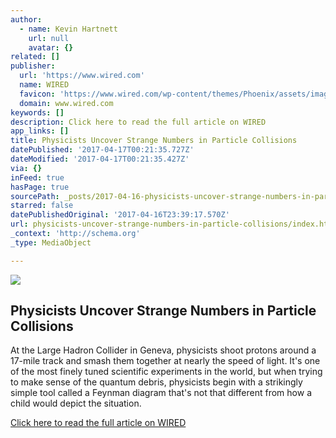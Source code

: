```yaml
---
author:
  - name: Kevin Hartnett
    url: null
    avatar: {}
related: []
publisher:
  url: 'https://www.wired.com'
  name: WIRED
  favicon: 'https://www.wired.com/wp-content/themes/Phoenix/assets/images/favicon.ico'
  domain: www.wired.com
keywords: []
description: Click here to read the full article on WIRED
app_links: []
title: Physicists Uncover Strange Numbers in Particle Collisions
datePublished: '2017-04-17T00:21:35.727Z'
dateModified: '2017-04-17T00:21:35.427Z'
via: {}
inFeed: true
hasPage: true
sourcePath: _posts/2017-04-16-physicists-uncover-strange-numbers-in-particle-collisions.md
starred: false
datePublishedOriginal: '2017-04-16T23:39:17.570Z'
url: physicists-uncover-strange-numbers-in-particle-collisions/index.html
_context: 'http://schema.org'
_type: MediaObject

---
```

<article style=""><img src="https://imgflo.herokuapp.com/graph/2b2431f8e7ba7b0/83210574985e92d186111feacad259b2/noop.jpg?input=https%3A%2F%2Fwww.wired.com%2Fwp-content%2Fuploads%2F2016%2F11%2FXZ_ParticleCollision_1K.jpg" /><h1>Physicists Uncover Strange Numbers in Particle Collisions</h1><p>At the Large Hadron Collider in Geneva, physicists shoot protons around a 17-mile track and smash them together at nearly the speed of light. It's one of the most finely tuned scientific experiments in the world, but when trying to make sense of the quantum debris, physicists begin with a strikingly simple tool called a Feynman diagram that's not that different from how a child would depict the situation.</p></article>

[Click here to read the full article on WIRED][0]

[0]: https://www.wired.com/2016/11/physicists-uncover-strange-numbers-particle-collisions/ "Full Article"